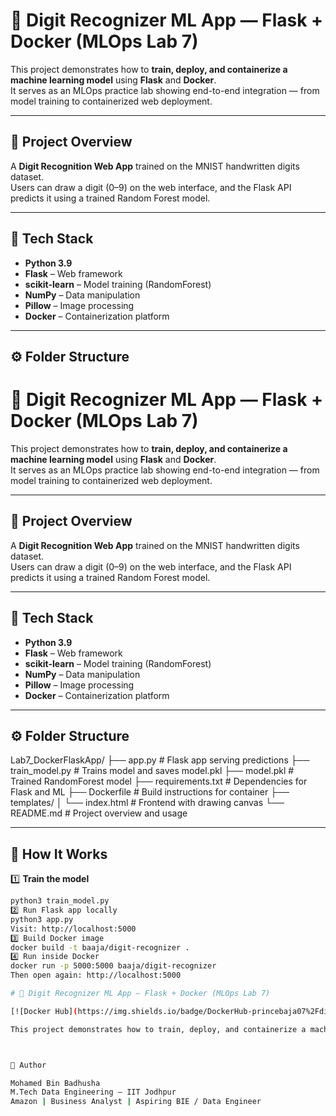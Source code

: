# 🧠 Digit Recognizer ML App — Flask + Docker (MLOps Lab 7)

This project demonstrates how to **train, deploy, and containerize a machine learning model** using **Flask** and **Docker**.  
It serves as an MLOps practice lab showing end-to-end integration — from model training to containerized web deployment.

---

## 🚀 Project Overview

A **Digit Recognition Web App** trained on the MNIST handwritten digits dataset.  
Users can draw a digit (0–9) on the web interface, and the Flask API predicts it using a trained Random Forest model.

---

## 🧩 Tech Stack

- **Python 3.9**
- **Flask** – Web framework
- **scikit-learn** – Model training (RandomForest)
- **NumPy** – Data manipulation
- **Pillow** – Image processing
- **Docker** – Containerization platform

---

## ⚙️ Folder Structure

# 🧠 Digit Recognizer ML App — Flask + Docker (MLOps Lab 7)

This project demonstrates how to **train, deploy, and containerize a machine learning model** using **Flask** and **Docker**.  
It serves as an MLOps practice lab showing end-to-end integration — from model training to containerized web deployment.

---

## 🚀 Project Overview

A **Digit Recognition Web App** trained on the MNIST handwritten digits dataset.  
Users can draw a digit (0–9) on the web interface, and the Flask API predicts it using a trained Random Forest model.

---

## 🧩 Tech Stack

- **Python 3.9**
- **Flask** – Web framework
- **scikit-learn** – Model training (RandomForest)
- **NumPy** – Data manipulation
- **Pillow** – Image processing
- **Docker** – Containerization platform

---

## ⚙️ Folder Structure


Lab7_DockerFlaskApp/
├── app.py # Flask app serving predictions
├── train_model.py # Trains model and saves model.pkl
├── model.pkl # Trained RandomForest model
├── requirements.txt # Dependencies for Flask and ML
├── Dockerfile # Build instructions for container
├── templates/
│ └── index.html # Frontend with drawing canvas
└── README.md # Project overview and usage



---

## 🧠 How It Works

1️⃣ **Train the model**
```bash
python3 train_model.py
2️⃣ Run Flask app locally
python3 app.py
Visit: http://localhost:5000
3️⃣ Build Docker image
docker build -t baaja/digit-recognizer .
4️⃣ Run inside Docker
docker run -p 5000:5000 baaja/digit-recognizer
Then open again: http://localhost:5000

# 🧠 Digit Recognizer ML App — Flask + Docker (MLOps Lab 7)

[![Docker Hub](https://img.shields.io/badge/DockerHub-princebaja07%2Fdigit--recognizer-blue?logo=docker)](https://hub.docker.com/r/princebaja07/digit-recognizer)

This project demonstrates how to train, deploy, and containerize a machine learning model...



🧾 Author

Mohamed Bin Badhusha 
M.Tech Data Engineering — IIT Jodhpur
Amazon | Business Analyst | Aspiring BIE / Data Engineer


